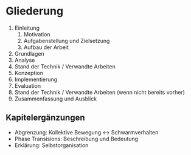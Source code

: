 # Gliederung

1. Einleitung
   1. Motivation
   2. Aufgabenstellung und Zielsetzung
   3. Aufbau der Arbeit
2. Grundlagen
3. Analyse
4. Stand der Technik / Verwandte Arbeiten
5. Konzeption
6. Implementierung
7. Evaluation
8. Stand der Technik / Verwandte Arbeiten (wenn nicht bereits vorher)
9. Zusammenfassung und Ausblick



## Kapitelergänzungen

- Abgrenzung: Kollektive Bewegung <-> Schwarmverhalten
- Phase Transisions: Beschreibung und Bedeutung
- Erklärung: Selbstorganisation
